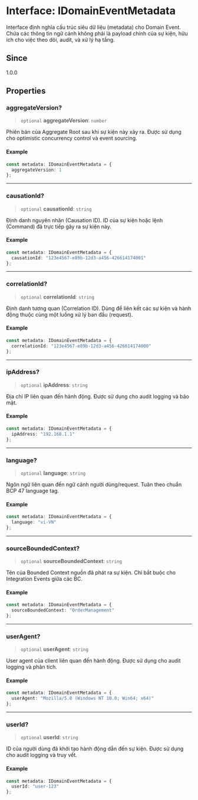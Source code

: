 # Interface: IDomainEventMetadata

Interface định nghĩa cấu trúc siêu dữ liệu (metadata) cho Domain Event.
Chứa các thông tin ngữ cảnh không phải là payload chính của sự kiện,
hữu ích cho việc theo dõi, audit, và xử lý hạ tầng.

## Since

1.0.0

## Properties

<a id="aggregateversion"></a>

### aggregateVersion?

> `optional` **aggregateVersion**: `number`

Phiên bản của Aggregate Root sau khi sự kiện này xảy ra.
Được sử dụng cho optimistic concurrency control và event sourcing.

#### Example

```typescript
const metadata: IDomainEventMetadata = {
  aggregateVersion: 1
};
```

***

<a id="causationid"></a>

### causationId?

> `optional` **causationId**: `string`

Định danh nguyên nhân (Causation ID).
ID của sự kiện hoặc lệnh (Command) đã trực tiếp gây ra sự kiện này.

#### Example

```typescript
const metadata: IDomainEventMetadata = {
  causationId: "123e4567-e89b-12d3-a456-426614174001"
};
```

***

<a id="correlationid"></a>

### correlationId?

> `optional` **correlationId**: `string`

Định danh tương quan (Correlation ID).
Dùng để liên kết các sự kiện và hành động thuộc cùng một luồng xử lý ban đầu (request).

#### Example

```typescript
const metadata: IDomainEventMetadata = {
  correlationId: "123e4567-e89b-12d3-a456-426614174000"
};
```

***

<a id="ipaddress"></a>

### ipAddress?

> `optional` **ipAddress**: `string`

Địa chỉ IP liên quan đến hành động.
Được sử dụng cho audit logging và bảo mật.

#### Example

```typescript
const metadata: IDomainEventMetadata = {
  ipAddress: "192.168.1.1"
};
```

***

<a id="language"></a>

### language?

> `optional` **language**: `string`

Ngôn ngữ liên quan đến ngữ cảnh người dùng/request.
Tuân theo chuẩn BCP 47 language tag.

#### Example

```typescript
const metadata: IDomainEventMetadata = {
  language: "vi-VN"
};
```

***

<a id="sourceboundedcontext"></a>

### sourceBoundedContext?

> `optional` **sourceBoundedContext**: `string`

Tên của Bounded Context nguồn đã phát ra sự kiện.
Chỉ bắt buộc cho Integration Events giữa các BC.

#### Example

```typescript
const metadata: IDomainEventMetadata = {
  sourceBoundedContext: "OrderManagement"
};
```

***

<a id="useragent"></a>

### userAgent?

> `optional` **userAgent**: `string`

User agent của client liên quan đến hành động.
Được sử dụng cho audit logging và phân tích.

#### Example

```typescript
const metadata: IDomainEventMetadata = {
  userAgent: "Mozilla/5.0 (Windows NT 10.0; Win64; x64)"
};
```

***

<a id="userid"></a>

### userId?

> `optional` **userId**: `string`

ID của người dùng đã khởi tạo hành động dẫn đến sự kiện.
Được sử dụng cho audit logging và truy vết.

#### Example

```typescript
const metadata: IDomainEventMetadata = {
  userId: "user-123"
};
```
